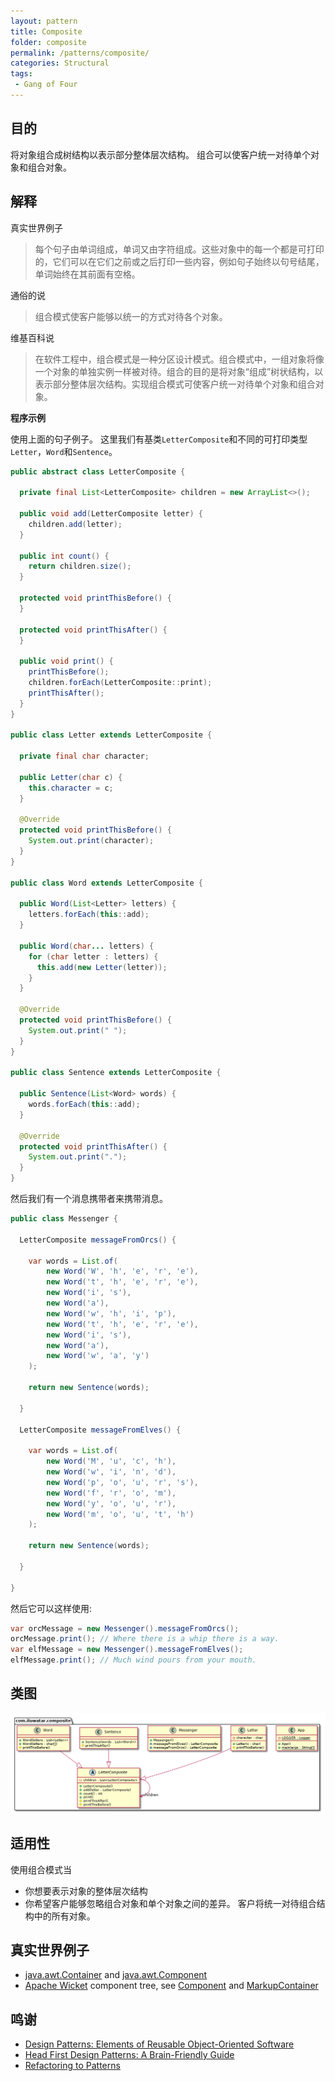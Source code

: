 ```yaml
---
layout: pattern
title: Composite
folder: composite
permalink: /patterns/composite/
categories: Structural
tags:
 - Gang of Four
---
```


## 目的

将对象组合成树结构以表示部分整体层次结构。 组合可以使客户统一对待单个对象和组合对象。

## 解释

真实世界例子

> 每个句子由单词组成，单词又由字符组成。这些对象中的每一个都是可打印的，它们可以在它们之前或之后打印一些内容，例如句子始终以句号结尾，单词始终在其前面有空格。

通俗的说

> 组合模式使客户能够以统一的方式对待各个对象。

维基百科说

> 在软件工程中，组合模式是一种分区设计模式。组合模式中，一组对象将像一个对象的单独实例一样被对待。组合的目的是将对象“组成”树状结构，以表示部分整体层次结构。实现组合模式可使客户统一对待单个对象和组合对象。

**程序示例**

使用上面的句子例子。 这里我们有基类`LetterComposite`和不同的可打印类型`Letter`，`Word`和`Sentence`。

```java
public abstract class LetterComposite {

  private final List<LetterComposite> children = new ArrayList<>();

  public void add(LetterComposite letter) {
    children.add(letter);
  }

  public int count() {
    return children.size();
  }

  protected void printThisBefore() {
  }

  protected void printThisAfter() {
  }

  public void print() {
    printThisBefore();
    children.forEach(LetterComposite::print);
    printThisAfter();
  }
}

public class Letter extends LetterComposite {

  private final char character;

  public Letter(char c) {
    this.character = c;
  }

  @Override
  protected void printThisBefore() {
    System.out.print(character);
  }
}

public class Word extends LetterComposite {

  public Word(List<Letter> letters) {
    letters.forEach(this::add);
  }

  public Word(char... letters) {
    for (char letter : letters) {
      this.add(new Letter(letter));
    }
  }

  @Override
  protected void printThisBefore() {
    System.out.print(" ");
  }
}

public class Sentence extends LetterComposite {

  public Sentence(List<Word> words) {
    words.forEach(this::add);
  }

  @Override
  protected void printThisAfter() {
    System.out.print(".");
  }
}
```

然后我们有一个消息携带者来携带消息。

```java
public class Messenger {

  LetterComposite messageFromOrcs() {

    var words = List.of(
        new Word('W', 'h', 'e', 'r', 'e'),
        new Word('t', 'h', 'e', 'r', 'e'),
        new Word('i', 's'),
        new Word('a'),
        new Word('w', 'h', 'i', 'p'),
        new Word('t', 'h', 'e', 'r', 'e'),
        new Word('i', 's'),
        new Word('a'),
        new Word('w', 'a', 'y')
    );

    return new Sentence(words);

  }

  LetterComposite messageFromElves() {

    var words = List.of(
        new Word('M', 'u', 'c', 'h'),
        new Word('w', 'i', 'n', 'd'),
        new Word('p', 'o', 'u', 'r', 's'),
        new Word('f', 'r', 'o', 'm'),
        new Word('y', 'o', 'u', 'r'),
        new Word('m', 'o', 'u', 't', 'h')
    );

    return new Sentence(words);

  }

}
```

然后它可以这样使用:

```java
var orcMessage = new Messenger().messageFromOrcs();
orcMessage.print(); // Where there is a whip there is a way.
var elfMessage = new Messenger().messageFromElves();
elfMessage.print(); // Much wind pours from your mouth.
```

## 类图

![alt text](../../composite/etc/composite.urm.png "Composite class diagram")

## 适用性

使用组合模式当

* 你想要表示对象的整体层次结构
* 你希望客户能够忽略组合对象和单个对象之间的差异。 客户将统一对待组合结构中的所有对象。

## 真实世界例子

* [java.awt.Container](http://docs.oracle.com/javase/8/docs/api/java/awt/Container.html) and [java.awt.Component](http://docs.oracle.com/javase/8/docs/api/java/awt/Component.html)
* [Apache Wicket](https://github.com/apache/wicket) component tree, see [Component](https://github.com/apache/wicket/blob/91e154702ab1ff3481ef6cbb04c6044814b7e130/wicket-core/src/main/java/org/apache/wicket/Component.java) and [MarkupContainer](https://github.com/apache/wicket/blob/b60ec64d0b50a611a9549809c9ab216f0ffa3ae3/wicket-core/src/main/java/org/apache/wicket/MarkupContainer.java)

## 鸣谢

* [Design Patterns: Elements of Reusable Object-Oriented Software](https://www.amazon.com/gp/product/0201633612/ref=as_li_tl?ie=UTF8&camp=1789&creative=9325&creativeASIN=0201633612&linkCode=as2&tag=javadesignpat-20&linkId=675d49790ce11db99d90bde47f1aeb59)
* [Head First Design Patterns: A Brain-Friendly Guide](https://www.amazon.com/gp/product/0596007124/ref=as_li_tl?ie=UTF8&camp=1789&creative=9325&creativeASIN=0596007124&linkCode=as2&tag=javadesignpat-20&linkId=6b8b6eea86021af6c8e3cd3fc382cb5b)
* [Refactoring to Patterns](https://www.amazon.com/gp/product/0321213351/ref=as_li_tl?ie=UTF8&camp=1789&creative=9325&creativeASIN=0321213351&linkCode=as2&tag=javadesignpat-20&linkId=2a76fcb387234bc71b1c61150b3cc3a7)
